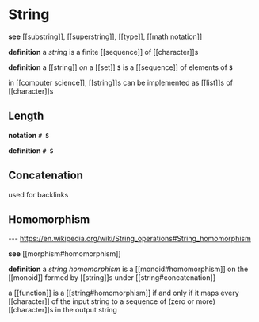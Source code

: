 # String

**see** [[substring]], [[superstring]], [[type]], [[math notation]]

**definition** a _string_ is a finite [[sequence]] of [[character]]s

**definition** a [[string]] _on_ a [[set]] **`S`** is a [[sequence]] of elements of **`S`**

in [[computer science]], [[string]]s can be implemented as [[list]]s of [[character]]s

## Length

**notation** **`# S`**

**definition** **`# S`**

## Concatenation

used for backlinks

## Homomorphism

--- <https://en.wikipedia.org/wiki/String_operations#String_homomorphism>

**see** [[morphism#homomorphism]]

**definition** a _string homomorphism_ is a [[monoid#homomorphism]] on the [[monoid]] formed by [[string]]s under [[string#concatenation]]

a [[function]] is a [[string#homomorphism]] if and only if it maps every [[character]] of the input string to a sequence of (zero or more) [[character]]s in the output string
